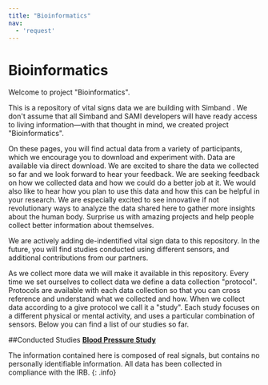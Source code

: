```yaml
---
title: "Bioinformatics"
nav:
  - 'request'
---
```

# Bioinformatics

Welcome to project "Bioinformatics".

This is a repository of vital signs data we are building with Simband . We don't assume that all Simband and SAMI developers will have ready access to living information—with that thought in mind, we created project "Bioinformatics".

On these pages, you will find actual data from a variety of participants, which we encourage you to download and experiment with. Data are available via direct download. We are excited to share the data we collected so far and we look forward to hear your feedback. We are seeking feedback on how we collected data and how we could do a better job at it. We would also like to hear how you plan to use this data and how this can be helpful in your research. We are especially excited to see innovative if not revolutionary ways to analyze the data shared here to gather more insights about the human body. Surprise us with amazing projects and help people collect better information about themselves.

We are actively adding de-indentified vital sign data to this repository. In the future, you will find studies conducted using different sensors, and additional contributions from our partners.

As we collect more data we will make it available in this repository. Every time we set ourselves to collect data we define a data collection "protocol". Protocols are available with each data collection so that you can cross reference and understand what we collected and how. When we collect data according to a give protocol we call it a "study". Each study focuses on a different physical or mental activity, and uses a particular combination of sensors. Below you can find a list of our studies so far.

##Conducted Studies
  [**Blood Pressure Study**](https://github.com/votb/Bioinformatics/wiki/Blood-Pressure-Study)

The information contained here is composed of real signals, but contains no personally identifiable information. All data has been collected in compliance with the IRB.
{: .info}